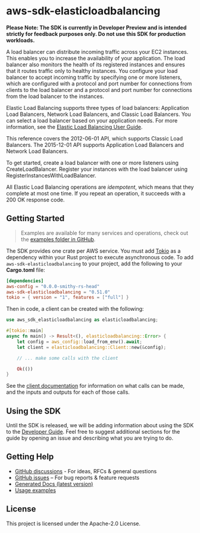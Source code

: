 # aws-sdk-elasticloadbalancing

**Please Note: The SDK is currently in Developer Preview and is intended strictly for
feedback purposes only. Do not use this SDK for production workloads.**

A load balancer can distribute incoming traffic across your EC2 instances. This enables you to increase the availability of your application. The load balancer also monitors the health of its registered instances and ensures that it routes traffic only to healthy instances. You configure your load balancer to accept incoming traffic by specifying one or more listeners, which are configured with a protocol and port number for connections from clients to the load balancer and a protocol and port number for connections from the load balancer to the instances.

Elastic Load Balancing supports three types of load balancers: Application Load Balancers, Network Load Balancers, and Classic Load Balancers. You can select a load balancer based on your application needs. For more information, see the [Elastic Load Balancing User Guide](https://docs.aws.amazon.com/elasticloadbalancing/latest/userguide/).

This reference covers the 2012-06-01 API, which supports Classic Load Balancers. The 2015-12-01 API supports Application Load Balancers and Network Load Balancers.

To get started, create a load balancer with one or more listeners using CreateLoadBalancer. Register your instances with the load balancer using RegisterInstancesWithLoadBalancer.

All Elastic Load Balancing operations are _idempotent_, which means that they complete at most one time. If you repeat an operation, it succeeds with a 200 OK response code.

## Getting Started

> Examples are available for many services and operations, check out the
> [examples folder in GitHub](https://github.com/awslabs/aws-sdk-rust/tree/main/examples).

The SDK provides one crate per AWS service. You must add [Tokio](https://crates.io/crates/tokio)
as a dependency within your Rust project to execute asynchronous code. To add `aws-sdk-elasticloadbalancing` to
your project, add the following to your **Cargo.toml** file:

```toml
[dependencies]
aws-config = "0.0.0-smithy-rs-head"
aws-sdk-elasticloadbalancing = "0.51.0"
tokio = { version = "1", features = ["full"] }
```

Then in code, a client can be created with the following:

```rust
use aws_sdk_elasticloadbalancing as elasticloadbalancing;

#[tokio::main]
async fn main() -> Result<(), elasticloadbalancing::Error> {
    let config = aws_config::load_from_env().await;
    let client = elasticloadbalancing::Client::new(&config);

    // ... make some calls with the client

    Ok(())
}
```

See the [client documentation](https://docs.rs/aws-sdk-elasticloadbalancing/latest/aws_sdk_elasticloadbalancing/client/struct.Client.html)
for information on what calls can be made, and the inputs and outputs for each of those calls.

## Using the SDK

Until the SDK is released, we will be adding information about using the SDK to the
[Developer Guide](https://docs.aws.amazon.com/sdk-for-rust/latest/dg/welcome.html). Feel free to suggest
additional sections for the guide by opening an issue and describing what you are trying to do.

## Getting Help

* [GitHub discussions](https://github.com/awslabs/aws-sdk-rust/discussions) - For ideas, RFCs & general questions
* [GitHub issues](https://github.com/awslabs/aws-sdk-rust/issues/new/choose) – For bug reports & feature requests
* [Generated Docs (latest version)](https://awslabs.github.io/aws-sdk-rust/)
* [Usage examples](https://github.com/awslabs/aws-sdk-rust/tree/main/examples)

## License

This project is licensed under the Apache-2.0 License.

